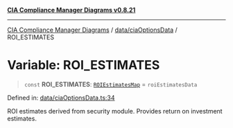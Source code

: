[**CIA Compliance Manager Diagrams v0.8.21**](../../../README.md)

***

[CIA Compliance Manager Diagrams](../../../modules.md) / [data/ciaOptionsData](../README.md) / ROI\_ESTIMATES

# Variable: ROI\_ESTIMATES

> `const` **ROI\_ESTIMATES**: [`ROIEstimatesMap`](../../../types/interfaces/ROIEstimatesMap.md) = `roiEstimatesData`

Defined in: [data/ciaOptionsData.ts:34](https://github.com/Hack23/cia-compliance-manager/blob/689e67e40bb6afe811128d672a0d7dd5fcbdaea5/src/data/ciaOptionsData.ts#L34)

ROI estimates derived from security module.
Provides return on investment estimates.
